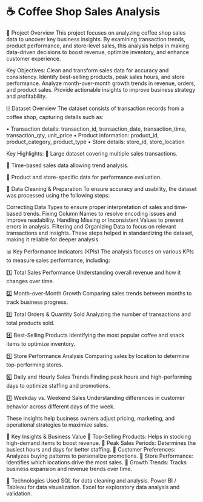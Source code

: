 
# ☕ Coffee Shop Sales Analysis
📌 Project Overview
This project focuses on analyzing coffee shop sales data to uncover key business insights. By examining transaction trends, product performance, and store-level sales, this analysis helps in making data-driven decisions to boost revenue, optimize inventory, and enhance customer experience.

Key Objectives:
Clean and transform sales data for accuracy and consistency.
Identify best-selling products, peak sales hours, and store performance.
Analyze month-over-month growth trends in revenue, orders, and product sales.
Provide actionable insights to improve business strategy and profitability.

🗄 Dataset Overview
The dataset consists of transaction records from a coffee shop, capturing details such as:

•	Transaction details: transaction_id, transaction_date, transaction_time, transaction_qty, unit_price
•	Product information: product_id, product_category, product_type
•	Store details: store_id, store_location

Key Highlights:
📌 Large dataset covering multiple sales transactions.

📌 Time-based sales data allowing trend analysis.

📌 Product and store-specific data for performance evaluation.

🔄 Data Cleaning & Preparation
To ensure accuracy and usability, the dataset was processed using the following steps:

Correcting Data Types to ensure proper interpretation of sales and time-based trends.
Fixing Column Names to resolve encoding issues and improve readability.
Handling Missing or Inconsistent Values to prevent errors in analysis.
Filtering and Organizing Data to focus on relevant transactions and insights.
These steps helped in standardizing the dataset, making it reliable for deeper analysis.

📊 Key Performance Indicators (KPIs)
The analysis focuses on various KPIs to measure sales performance, including:

1️⃣ Total Sales Performance
Understanding overall revenue and how it changes over time.

2️⃣ Month-over-Month Growth
Comparing sales trends between months to track business progress.

3️⃣ Total Orders & Quantity Sold
Analyzing the number of transactions and total products sold.

4️⃣ Best-Selling Products
Identifying the most popular coffee and snack items to optimize inventory.

5️⃣ Store Performance Analysis
Comparing sales by location to determine top-performing stores.

6️⃣ Daily and Hourly Sales Trends
Finding peak hours and high-performing days to optimize staffing and promotions.

7️⃣ Weekday vs. Weekend Sales
Understanding differences in customer behavior across different days of the week.

These insights help business owners adjust pricing, marketing, and operational strategies to maximize sales.

📌 Key Insights & Business Value
🔹 Top-Selling Products: Helps in stocking high-demand items to boost revenue.
🔹 Peak Sales Periods: Determines the busiest hours and days for better staffing.
🔹 Customer Preferences: Analyzes buying patterns to personalize promotions.
🔹 Store Performance: Identifies which locations drive the most sales.
🔹 Growth Trends: Tracks business expansion and revenue trends over time.

🚀 Technologies Used
SQL for data cleaning and analysis.
Power BI / Tableau for data visualization.
Excel for exploratory data analysis and validation.
